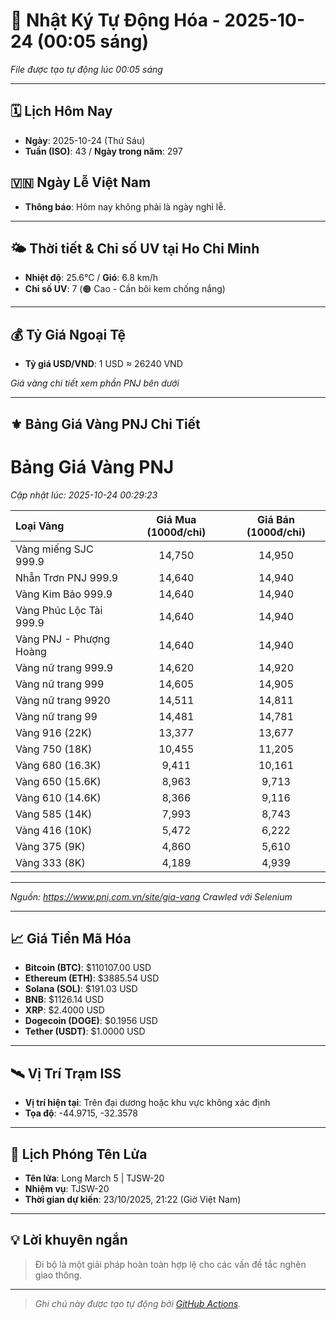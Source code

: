 # 🚀 Nhật Ký Tự Động Hóa - 2025-10-24 (00:05 sáng)

*File được tạo tự động lúc 00:05 sáng*

---
<!-- CALENDAR-MODULE -->
## 🗓️ Lịch Hôm Nay
- **Ngày**: 2025-10-24 (Thứ Sáu)
- **Tuần (ISO)**: 43 / **Ngày trong năm**: 297

<!-- HOLIDAY-MODULE -->
## 🇻🇳 Ngày Lễ Việt Nam
- **Thông báo**: Hôm nay không phải là ngày nghỉ lễ.

---
<!-- WEATHER-UV-MODULE -->
## 🌤️ Thời tiết & Chỉ số UV tại Ho Chi Minh
- **Nhiệt độ**: 25.6°C / **Gió**: 6.8 km/h
- **Chỉ số UV**: 7 (🟠 Cao - Cần bôi kem chống nắng)

---
<!-- FINANCE-MODULE -->
## 💰 Tỷ Giá Ngoại Tệ
- **Tỷ giá USD/VND**: 1 USD ≈ 26240 VND

*Giá vàng chi tiết xem phần PNJ bên dưới*

---
<!-- PNJ-GOLD-MODULE -->
## ⚜️ Bảng Giá Vàng PNJ Chi Tiết

# Bảng Giá Vàng PNJ
*Cập nhật lúc: 2025-10-24 00:29:23*

| Loại Vàng | Giá Mua (1000đ/chỉ) | Giá Bán (1000đ/chỉ) |
|:---|:---:|:---:|
| Vàng miếng SJC 999.9 | 14,750 | 14,950 |
| Nhẫn Trơn PNJ 999.9 | 14,640 | 14,940 |
| Vàng Kim Bảo 999.9 | 14,640 | 14,940 |
| Vàng Phúc Lộc Tài 999.9 | 14,640 | 14,940 |
| Vàng PNJ - Phượng Hoàng | 14,640 | 14,940 |
| Vàng nữ trang 999.9 | 14,620 | 14,920 |
| Vàng nữ trang 999 | 14,605 | 14,905 |
| Vàng nữ trang 9920 | 14,511 | 14,811 |
| Vàng nữ trang 99 | 14,481 | 14,781 |
| Vàng 916 (22K) | 13,377 | 13,677 |
| Vàng 750 (18K) | 10,455 | 11,205 |
| Vàng 680 (16.3K) | 9,411 | 10,161 |
| Vàng 650 (15.6K) | 8,963 | 9,713 |
| Vàng 610 (14.6K) | 8,366 | 9,116 |
| Vàng 585 (14K) | 7,993 | 8,743 |
| Vàng 416 (10K) | 5,472 | 6,222 |
| Vàng 375 (9K) | 4,860 | 5,610 |
| Vàng 333 (8K) | 4,189 | 4,939 |

---
*Nguồn: https://www.pnj.com.vn/site/gia-vang*
*Crawled với Selenium*

---
<!-- CRYPTO-MODULE -->
## 📈 Giá Tiền Mã Hóa
- **Bitcoin (BTC)**: $110107.00 USD
- **Ethereum (ETH)**: $3885.54 USD
- **Solana (SOL)**: $191.03 USD
- **BNB**: $1126.14 USD
- **XRP**: $2.4000 USD
- **Dogecoin (DOGE)**: $0.1956 USD
- **Tether (USDT)**: $1.0000 USD

---
<!-- ISS-MODULE -->
## 🛰️ Vị Trí Trạm ISS
- **Vị trí hiện tại**: Trên đại dương hoặc khu vực không xác định
- **Tọa độ**: -44.9715, -32.3578

---
<!-- LAUNCH-MODULE -->
## 🚀 Lịch Phóng Tên Lửa
- **Tên lửa**: Long March 5 | TJSW-20
- **Nhiệm vụ**: TJSW-20
- **Thời gian dự kiến**: 23/10/2025, 21:22 (Giờ Việt Nam)

---
<!-- ADVICE-MODULE -->
## 💡 Lời khuyên ngắn
> Đi bộ là một giải pháp hoàn toàn hợp lệ cho các vấn đề tắc nghẽn giao thông.

---
<!-- FOOTER-MODULE -->
> *Ghi chú này được tạo tự động bởi [GitHub Actions](https://github.com/features/actions).*
